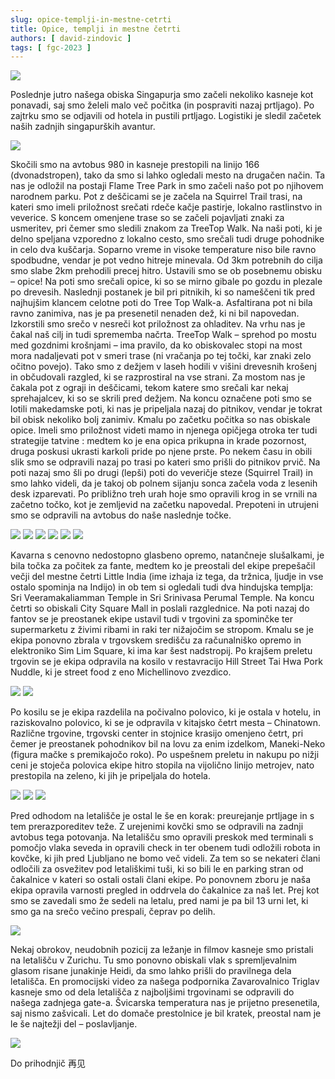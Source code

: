 ```yaml
---
slug: opice-templji-in-mestne-cetrti
title: Opice, templji in mestne četrti
authors: [ david-zindovic ]
tags: [ fgc-2023 ]
---
```


![](img/zgradbe.jpg)

Poslednje jutro našega obiska Singapurja smo začeli nekoliko kasneje kot ponavadi, saj smo
želeli malo več počitka (in pospraviti nazaj prtljago). Po zajtrku smo se odjavili od hotela
in pustili prtljago. Logistiki je sledil začetek naših zadnjih singapurških avantur.
<!-- truncate -->

![](img/graddbisce.jpg)

Skočili smo na avtobus 980 in kasneje prestopili na linijo 166 (dvonadstropen), tako da smo
si lahko ogledali mesto na drugačen način. Ta nas je odložil na postaji Flame Tree Park in
smo začeli našo pot po njihovem narodnem parku. Pot z deščicami se je začela na Squirrel
Trail trasi, na kateri smo imeli priložnost srečati rdeče kačje pastirje, lokalno rastlinstvo
in veverice. S koncem omenjene trase so se začeli pojavljati znaki za usmeritev, pri čemer
smo sledili znakom za TreeTop Walk. Na naši poti, ki je delno speljana vzporedno z lokalno
cesto, smo srečali tudi druge pohodnike in celo dva kuščarja. Soparno vreme in visoke
temperature niso bile ravno spodbudne, vendar je pot vedno hitreje minevala. Od 3km potrebnih
do cilja smo slabe 2km prehodili precej hitro. Ustavili smo se ob posebnemu obisku – opice!
Na poti smo srečali opice, ki so se mirno gibale po gozdu in plezale po drevesih. Naslednji
postanek je bil pri pitnikih, ki so nameščeni tik pred najhujšim klancem celotne poti do
Tree Top Walk-a. Asfaltirana pot ni bila ravno zanimiva, nas je pa presenetil nenaden dež,
ki ni bil napovedan. Izkorstili smo srečo v nesreči kot priložnost za ohladitev. Na vrhu
nas je čakal naš cilj in tudi sprememba načrta. TreeTop Walk – sprehod po mostu med gozdnimi
krošnjami – ima pravilo, da ko obiskovalec stopi na most mora nadaljevati pot v smeri trase
(ni vračanja po tej točki, kar znaki zelo očitno povejo). Tako smo z dežjem v laseh hodili
v višini drevesnih krošenj in občudovali razgled, ki se razprostiral na vse strani. Za
mostom nas je čakala pot z ograji in deščicami, tekom katere smo srečali kar nekaj sprehajalcev,
ki so se skrili pred dežjem. Na koncu označene poti smo se lotili makedamske poti, ki nas
je pripeljala nazaj do pitnikov, vendar je tokrat bil obisk nekoliko bolj zanimiv. Kmalu po
začetku počitka so nas obiskale opice. Imeli smo priložnost videti mamo in njenega opičjega
otroka ter tudi strategije tatvine : medtem ko je ena opica prikupna in krade pozornost,
druga poskusi ukrasti karkoli pride po njene prste. Po nekem času in obili slik smo se
odpravili nazaj po trasi po kateri smo prišli do pitnikov prvič. Na poti nazaj smo šli po
drugi (lepši) poti do veveričje steze (Squirrel Trail) in smo lahko videli, da je takoj ob
polnem sijanju sonca začela voda z lesenih desk izparevati. Po približno treh urah hoje smo
opravili krog in se vrnili na začetno točko, kot je zemljevid na začetku napovedal. Prepoteni
in utrujeni smo se odpravili na avtobus do naše naslednje točke.

![](img/veverica.jpg)
![](img/vGoszdu.jpg)
![](img/opica.jpg)
![](img/opicaVGozdu.jpg)
![](img/nace.jpg)
![](img/treeTop.jpg)

Kavarna s cenovno nedostopno glasbeno opremo, natančneje slušalkami, je bila točka za počitek
za fante, medtem ko je preostali del ekipe prepešačil večji del mestne četrti Little India
(ime izhaja iz tega, da tržnica, ljudje in vse ostalo spominja na Indijo) in ob tem si ogledali
tudi dva hindujska templja: Sri Veeramakaliamman Temple in Sri Srinivasa Perumal Temple. Na
koncu četrti so obiskali City Square Mall in poslali razglednice. Na poti nazaj do fantov
se je preostanek ekipe ustavil tudi v trgovini za spominčke ter supermarketu z živimi ribami
in raki ter nižajočim se stropom. Kmalu se je ekipa ponovno zbrala v trgovskem središču za
računalniško opremo in elektroniko Sim Lim Square, ki ima kar šest nadstropij. Po krajšem
preletu trgovin se je ekipa odpravila na kosilo v restavracijo Hill Street Tai Hwa Pork
Nuddle, ki je street food z eno Michellinovo zvezdico.

![](img/kafe.png)
![](img/piramida.jpg)

Po kosilu se je ekipa razdelila na počivalno polovico, ki je ostala v hotelu, in raziskovalno
polovico, ki se je odpravila v kitajsko četrt mesta – Chinatown. Različne trgovine, trgovski
center in stojnice krasijo omenjeno četrt, pri čemer je preostanek pohodnikov bil na lovu za
enim izdelkom, Maneki-Neko (figura mačke s premikajočo roko). Po uspešnem preletu in nakupu
po nižji ceni je stoječa polovica ekipe hitro stopila na vijolično linijo metrojev, nato
prestopila na zeleno, ki jih je pripeljala do hotela.

![](img/ulica.jpg)
![](img/zajcki.jpg)
![](img/macke.jpg)

Pred odhodom na letališče je ostal le še en korak: preurejanje prtljage in s tem prerazporeditev
teže. Z urejenimi kovčki smo se odpravili na zadnji avtobus tega potovanja. Na letališču smo
opravili preskok med terminali s pomočjo vlaka seveda in opravili check in ter obenem tudi
odložili robota in kovčke, ki jih pred Ljubljano ne bomo več videli. Za tem so se nekateri
člani odločili za osvežitev pod letališkimi tuši, ki so bili le en parking stran od čakalnice
v kateri so ostali ostali člani ekipe. Po ponovnem zboru je naša ekipa opravila varnosti
pregled in oddrvela do čakalnice za naš let. Prej kot smo se zavedali smo že sedeli na letalu,
pred nami je pa bil 13 urni let, ki smo ga na srečo večino prespali, čeprav po delih.

![](img/zurich.png)

Nekaj obrokov, neudobnih pozicij za ležanje in filmov kasneje smo pristali na letališču v
Zurichu. Tu smo ponovno obiskali vlak s spremljevalnim glasom risane junakinje Heidi, da smo
lahko prišli do pravilnega dela letališča. En promocijski video za našega podpornika Zavarovalnico
Triglav kasneje smo od dela letališča z najboljšimi trgovinami se odpravili do našega
zadnjega gate-a. Švicarska temperatura nas je prijetno presenetila, saj nismo zašvicali.
Let do domače prestolnice je bil kratek, preostal nam je le še najtežji del – poslavljanje.

![](img/brnik.png)

Do prihodnjič
再见
